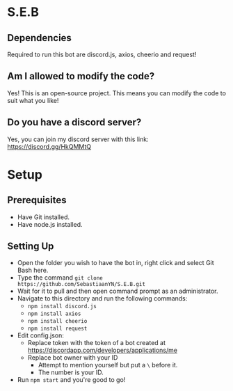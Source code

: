 # S.E.B

## Dependencies
Required to run this bot are discord.js, axios, cheerio and request!

## Am I allowed to modify the code?
Yes! This is an open-source project. This means you can modify the code to suit what you like!

## Do you have a discord server?
Yes, you can join my discord server with this link: https://discord.gg/HkQMMtQ

# Setup
## Prerequisites
- Have Git installed.
- Have node.js installed.

## Setting Up
- Open the folder you wish to have the bot in, right click and select Git Bash here.
- Type the command `git clone https://github.com/SebastiaanYN/S.E.B.git`
- Wait for it to pull and then open command prompt as an administrator.
- Navigate to this directory and run the following commands:
    - `npm install discord.js`
    - `npm install axios`
    - `npm install cheerio`
    - `npm install request`
- Edit config.json:
    - Replace token with the token of a bot created at https://discordapp.com/developers/applications/me
    - Replace bot owner with your ID
        - Attempt to mention yourself but put a `\` before it.
        - The number is your ID. 
- Run `npm start` and you're good to go!
